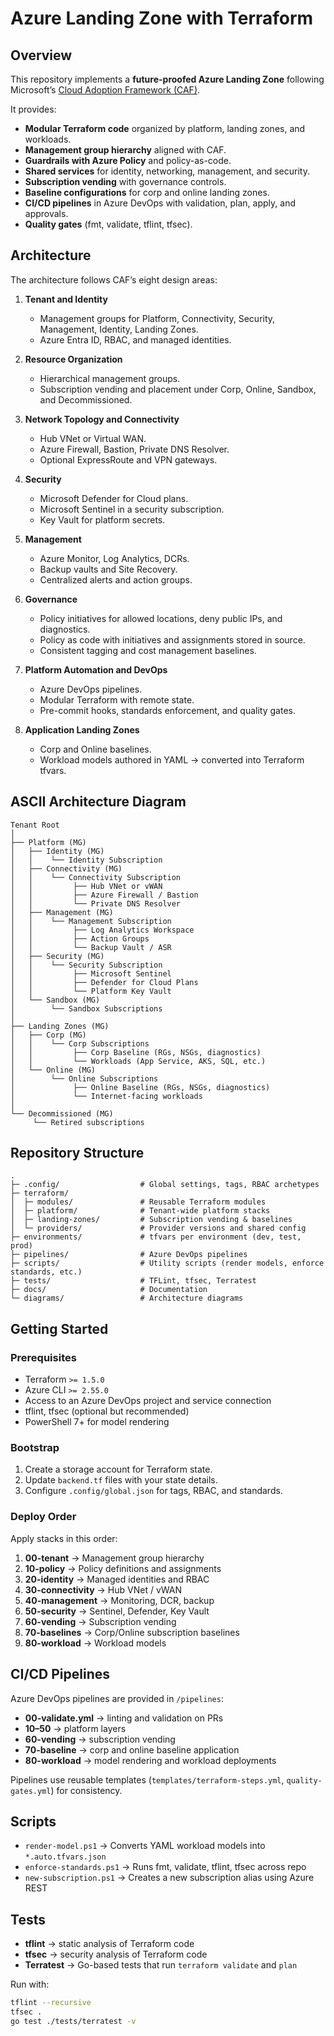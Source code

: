 # Azure Landing Zone with Terraform

## Overview
This repository implements a **future-proofed Azure Landing Zone** following Microsoft’s [Cloud Adoption Framework (CAF)](https://learn.microsoft.com/en-us/azure/cloud-adoption-framework/ready/landing-zone/).

It provides:
- **Modular Terraform code** organized by platform, landing zones, and workloads.  
- **Management group hierarchy** aligned with CAF.  
- **Guardrails with Azure Policy** and policy-as-code.  
- **Shared services** for identity, networking, management, and security.  
- **Subscription vending** with governance controls.  
- **Baseline configurations** for corp and online landing zones.  
- **CI/CD pipelines** in Azure DevOps with validation, plan, apply, and approvals.  
- **Quality gates** (fmt, validate, tflint, tfsec).  

## Architecture
The architecture follows CAF’s eight design areas:

1. **Tenant and Identity**  
   - Management groups for Platform, Connectivity, Security, Management, Identity, Landing Zones.  
   - Azure Entra ID, RBAC, and managed identities.  

2. **Resource Organization**  
   - Hierarchical management groups.  
   - Subscription vending and placement under Corp, Online, Sandbox, and Decommissioned.  

3. **Network Topology and Connectivity**  
   - Hub VNet or Virtual WAN.  
   - Azure Firewall, Bastion, Private DNS Resolver.  
   - Optional ExpressRoute and VPN gateways.  

4. **Security**  
   - Microsoft Defender for Cloud plans.  
   - Microsoft Sentinel in a security subscription.  
   - Key Vault for platform secrets.  

5. **Management**  
   - Azure Monitor, Log Analytics, DCRs.  
   - Backup vaults and Site Recovery.  
   - Centralized alerts and action groups.  

6. **Governance**  
   - Policy initiatives for allowed locations, deny public IPs, and diagnostics.  
   - Policy as code with initiatives and assignments stored in source.  
   - Consistent tagging and cost management baselines.  

7. **Platform Automation and DevOps**  
   - Azure DevOps pipelines.  
   - Modular Terraform with remote state.  
   - Pre-commit hooks, standards enforcement, and quality gates.  

8. **Application Landing Zones**  
   - Corp and Online baselines.  
   - Workload models authored in YAML → converted into Terraform tfvars.  

## ASCII Architecture Diagram

```text
Tenant Root
│
├── Platform (MG)
│   ├── Identity (MG)
│   │    └── Identity Subscription
│   ├── Connectivity (MG)
│   │    └── Connectivity Subscription
│   │         ├── Hub VNet or vWAN
│   │         ├── Azure Firewall / Bastion
│   │         └── Private DNS Resolver
│   ├── Management (MG)
│   │    └── Management Subscription
│   │         ├── Log Analytics Workspace
│   │         ├── Action Groups
│   │         └── Backup Vault / ASR
│   ├── Security (MG)
│   │    └── Security Subscription
│   │         ├── Microsoft Sentinel
│   │         ├── Defender for Cloud Plans
│   │         └── Platform Key Vault
│   └── Sandbox (MG)
│        └── Sandbox Subscriptions
│
├── Landing Zones (MG)
│   ├── Corp (MG)
│   │    └── Corp Subscriptions
│   │         ├── Corp Baseline (RGs, NSGs, diagnostics)
│   │         └── Workloads (App Service, AKS, SQL, etc.)
│   └── Online (MG)
│        └── Online Subscriptions
│             ├── Online Baseline (RGs, NSGs, diagnostics)
│             └── Internet-facing workloads
│
└── Decommissioned (MG)
     └── Retired subscriptions
```

## Repository Structure

```text
.
├─ .config/                  # Global settings, tags, RBAC archetypes
├─ terraform/
│  ├─ modules/               # Reusable Terraform modules
│  ├─ platform/              # Tenant-wide platform stacks
│  ├─ landing-zones/         # Subscription vending & baselines
│  └─ providers/             # Provider versions and shared config
├─ environments/             # tfvars per environment (dev, test, prod)
├─ pipelines/                # Azure DevOps pipelines
├─ scripts/                  # Utility scripts (render models, enforce standards, etc.)
├─ tests/                    # TFLint, tfsec, Terratest
├─ docs/                     # Documentation
└─ diagrams/                 # Architecture diagrams
```

## Getting Started

### Prerequisites
- Terraform `>= 1.5.0`  
- Azure CLI `>= 2.55.0`  
- Access to an Azure DevOps project and service connection  
- tflint, tfsec (optional but recommended)  
- PowerShell 7+ for model rendering  

### Bootstrap
1. Create a storage account for Terraform state.  
2. Update `backend.tf` files with your state details.  
3. Configure `.config/global.json` for tags, RBAC, and standards.  

### Deploy Order
Apply stacks in this order:
1. **00-tenant** → Management group hierarchy  
2. **10-policy** → Policy definitions and assignments  
3. **20-identity** → Managed identities and RBAC  
4. **30-connectivity** → Hub VNet / vWAN  
5. **40-management** → Monitoring, DCR, backup  
6. **50-security** → Sentinel, Defender, Key Vault  
7. **60-vending** → Subscription vending  
8. **70-baselines** → Corp/Online subscription baselines  
9. **80-workload** → Workload models  

## CI/CD Pipelines
Azure DevOps pipelines are provided in `/pipelines`:

- **00-validate.yml** → linting and validation on PRs  
- **10–50** → platform layers  
- **60-vending** → subscription vending  
- **70-baseline** → corp and online baseline application  
- **80-workload** → model rendering and workload deployments  

Pipelines use reusable templates (`templates/terraform-steps.yml`, `quality-gates.yml`) for consistency.

## Scripts
- `render-model.ps1` → Converts YAML workload models into `*.auto.tfvars.json`  
- `enforce-standards.ps1` → Runs fmt, validate, tflint, tfsec across repo  
- `new-subscription.ps1` → Creates a new subscription alias using Azure REST  

## Tests
- **tflint** → static analysis of Terraform code  
- **tfsec** → security analysis of Terraform code  
- **Terratest** → Go-based tests that run `terraform validate` and `plan`  

Run with:
```bash
tflint --recursive
tfsec .
go test ./tests/terratest -v
```


